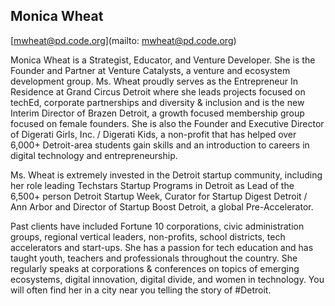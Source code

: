 ## Monica Wheat

[mwheat@pd.code.org](mailto: mwheat@pd.code.org)

Monica Wheat is a Strategist, Educator, and Venture Developer. She is the Founder and Partner at Venture Catalysts, a venture and ecosystem development group. Ms. Wheat proudly serves as the Entrepreneur In Residence at Grand Circus Detroit where she leads projects focused on techEd, corporate partnerships and diversity & inclusion and is the new Interim Director of Brazen Detroit, a growth focused membership group focused on female founders. She is also the Founder and Executive Director of Digerati Girls, Inc. / Digerati Kids, a non-profit that has helped over 6,000+ Detroit-area students gain skills and an introduction to careers in digital technology and entrepreneurship.

Ms. Wheat is extremely invested in the Detroit startup community, including her role leading Techstars Startup Programs in Detroit as Lead of the 6,500+ person Detroit Startup Week, Curator for Startup Digest Detroit / Ann Arbor and Director of Startup Boost Detroit, a global Pre-Accelerator.

Past clients have included Fortune 10 corporations, civic administration groups, regional vertical leaders, non-profits, school districts, tech accelerators and start-ups. She has a passion for tech education and has taught youth, teachers and professionals throughout the country. She regularly speaks at corporations & conferences on topics of emerging ecosystems, digital innovation, digital divide, and women in technology. You will often find her in a city near you telling the story of #Detroit.

